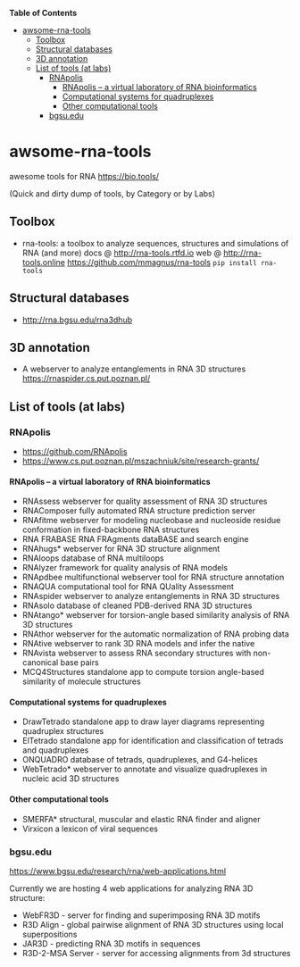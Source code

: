 <!-- markdown-toc start - Don't edit this section. Run M-x markdown-toc-refresh-toc -->
**Table of Contents**

- [awsome-rna-tools](#awsome-rna-tools)
    - [Toolbox](#toolbox)
    - [Structural databases](#structural-databases)
    - [3D annotation](#3d-annotation)
    - [List of tools (at labs)](#list-of-tools-at-labs)
        - [RNApolis](#rnapolis)
            - [RNApolis – a virtual laboratory of RNA bioinformatics](#rnapolis--a-virtual-laboratory-of-rna-bioinformatics)
            - [Computational systems for quadruplexes](#computational-systems-for-quadruplexes)
            - [Other computational tools](#other-computational-tools)
        - [bgsu.edu](#bgsuedu)

<!-- markdown-toc end -->


# awsome-rna-tools
awesome tools for RNA
https://bio.tools/

(Quick and dirty dump of tools, by Category or by Labs)

## Toolbox

- rna-tools: a toolbox to analyze sequences, structures and simulations of RNA (and more) docs @ http://rna-tools.rtfd.io web @ http://rna-tools.online https://github.com/mmagnus/rna-tools `pip install rna-tools`

## Structural databases

- http://rna.bgsu.edu/rna3dhub

## 3D annotation

- A webserver to analyze entanglements in RNA 3D structures https://rnaspider.cs.put.poznan.pl/

## List of tools (at labs)
### RNApolis

- https://github.com/RNApolis
- https://www.cs.put.poznan.pl/mszachniuk/site/research-grants/

#### RNApolis – a virtual laboratory of RNA bioinformatics

- RNAssess	webserver for quality assessment of RNA 3D structures 
- RNAComposer	fully automated RNA structure prediction server
- RNAfitme	webserver for modeling nucleobase and nucleoside residue conformation in fixed-backbone RNA structures 
- RNA FRABASE	RNA FRAgments dataBASE and search engine
- RNAhugs*	webserver for RNA 3D structure alignment 
- RNAloops	database of RNA multiloops 
- RNAlyzer	framework for quality analysis of RNA models 
- RNApdbee	multifunctional webserver tool for RNA structure annotation
- RNAQUA	computational tool for RNA QUality Assessment 
- RNAspider	webserver to analyze entanglements in RNA 3D structures 
- RNAsolo	database of cleaned PDB-derived RNA 3D structures 
- RNAtango*	webserver for torsion-angle based similarity analysis of RNA 3D structures 
- RNAthor	webserver for the automatic normalization of RNA probing data 
- RNAtive	webserver to rank 3D RNA models and infer the native 
- RNAvista	webserver to assess RNA secondary structures with non-canonical base pairs 
- MCQ4Structures  standalone app to compute torsion angle-based similarity of molecule structures 

#### Computational systems for quadruplexes

- DrawTetrado	standalone app to draw layer diagrams representing quadruplex structures 
- ElTetrado	standalone app for identification and classification of tetrads and quadruplexes 
- ONQUADRO	database of tetrads, quadruplexes, and G4-helices 
- WebTetrado*	webserver to annotate and visualize quadruplexes in nucleic acid 3D structures 

#### Other computational tools

- SMERFA*	structural, muscular and elastic RNA finder and aligner 
- Virxicon	a lexicon of viral sequences 

### bgsu.edu
https://www.bgsu.edu/research/rna/web-applications.html

Currently we are hosting 4 web applications for analyzing RNA 3D structure:

- WebFR3D - server for finding and superimposing RNA 3D motifs
- R3D Align -  global pairwise alignment of RNA 3D structures using local superpositions
- JAR3D - predicting RNA 3D motifs in sequences
- R3D-2-MSA Server - server for accessing alignments from 3d structures
